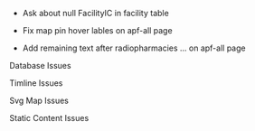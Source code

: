 - Ask about null FacilityIC in facility table

- Fix map pin hover lables on apf-all page

- Add remaining text after radiopharmacies ... on apf-all page

Database Issues

Timline Issues

Svg Map Issues

Static Content Issues